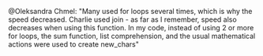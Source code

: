 @Oleksandra Chmel: "Many used for loops several times, which is why the speed decreased. Charlie used join - as far as I remember, speed also decreases when using this function.
In my code, instead of using 2 or more for loops, the sum function, list comprehension, and the usual mathematical actions were used to create new_chars"
